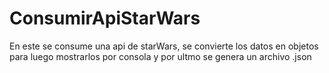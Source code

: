 # ConsumirApiStarWars
En este se consume una api de starWars, se convierte los datos en objetos para luego mostrarlos por consola y por ultmo se genera un archivo .json

